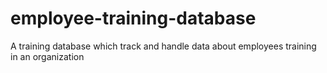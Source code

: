 # employee-training-database
A training database which track and handle data about employees training in an organization
